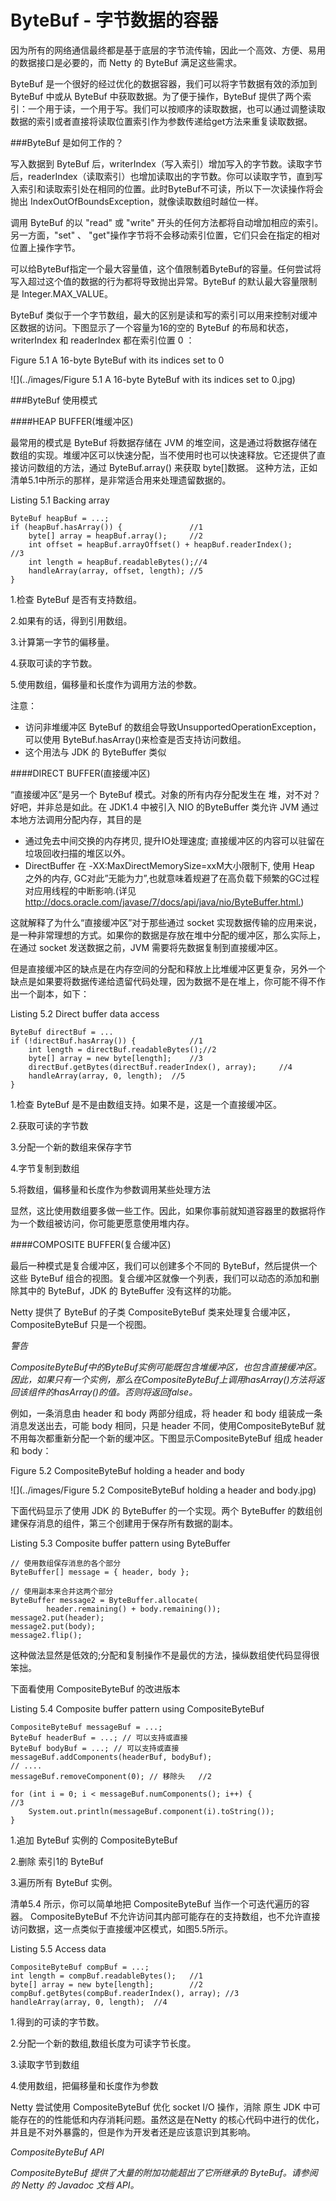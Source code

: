 ByteBuf - 字节数据的容器
====

因为所有的网络通信最终都是基于底层的字节流传输，因此一个高效、方便、易用的数据接口是必要的，而 Netty 的 ByteBuf 满足这些需求。

ByteBuf 是一个很好的经过优化的数据容器，我们可以将字节数据有效的添加到 ByteBuf 中或从 ByteBuf 中获取数据。为了便于操作，ByteBuf 提供了两个索引：一个用于读，一个用于写。我们可以按顺序的读取数据，也可以通过调整读取数据的索引或者直接将读取位置索引作为参数传递给get方法来重复读取数据。

###ByteBuf 是如何工作的？

写入数据到 ByteBuf 后，writerIndex（写入索引）增加写入的字节数。读取字节后，readerIndex（读取索引）也增加读取出的字节数。你可以读取字节，直到写入索引和读取索引处在相同的位置。此时ByteBuf不可读，所以下一次读操作将会抛出 IndexOutOfBoundsException，就像读取数组时越位一样。

调用 ByteBuf 的以 "read" 或 "write" 开头的任何方法都将自动增加相应的索引。另一方面，"set" 、 "get"操作字节将不会移动索引位置，它们只会在指定的相对位置上操作字节。

可以给ByteBuf指定一个最大容量值，这个值限制着ByteBuf的容量。任何尝试将写入超过这个值的数据的行为都将导致抛出异常。ByteBuf 的默认最大容量限制是 Integer.MAX_VALUE。

ByteBuf 类似于一个字节数组，最大的区别是读和写的索引可以用来控制对缓冲区数据的访问。下图显示了一个容量为16的空的 ByteBuf  的布局和状态，writerIndex 和 readerIndex 都在索引位置 0 ：

Figure 5.1 A 16-byte ByteBuf with its indices set to 0

![](../images/Figure 5.1 A 16-byte ByteBuf with its indices set to 0.jpg)

###ByteBuf 使用模式

####HEAP BUFFER(堆缓冲区)

最常用的模式是 ByteBuf 将数据存储在 JVM 的堆空间，这是通过将数据存储在数组的实现。堆缓冲区可以快速分配，当不使用时也可以快速释放。它还提供了直接访问数组的方法，通过 ByteBuf.array() 来获取 byte[]数据。
这种方法，正如清单5.1中所示的那样，是非常适合用来处理遗留数据的。

Listing 5.1 Backing array

	ByteBuf heapBuf = ...;
    if (heapBuf.hasArray()) {				//1
        byte[] array = heapBuf.array();		//2
        int offset = heapBuf.arrayOffset() + heapBuf.readerIndex();				//3
        int length = heapBuf.readableBytes();//4
        handleArray(array, offset, length); //5
    }


1.检查 ByteBuf 是否有支持数组。

2.如果有的话，得到引用数组。

3.计算第一字节的偏移量。

4.获取可读的字节数。

5.使用数组，偏移量和长度作为调用方法的参数。

注意：

* 访问非堆缓冲区 ByteBuf 的数组会导致UnsupportedOperationException， 可以使用 ByteBuf.hasArray()来检查是否支持访问数组。
* 这个用法与 JDK 的 ByteBuffer 类似

####DIRECT BUFFER(直接缓冲区)

“直接缓冲区”是另一个 ByteBuf 模式。对象的所有内存分配发生在
堆，对不对？好吧，并非总是如此。在 JDK1.4 中被引入 NIO 的ByteBuffer 类允许 JVM 通过本地方法调用分配内存，其目的是

* 通过免去中间交换的内存拷贝, 提升IO处理速度;
直接缓冲区的内容可以驻留在垃圾回收扫描的堆区以外。
* DirectBuffer 在 -XX:MaxDirectMemorySize=xxM大小限制下, 使用 Heap 之外的内存, GC对此”无能为力”,也就意味着规避了在高负载下频繁的GC过程对应用线程的中断影响.(详见<http://docs.oracle.com/javase/7/docs/api/java/nio/ByteBuffer.html.>)

这就解释了为什么“直接缓冲区”对于那些通过 socket 实现数据传输的应用来说，是一种非常理想的方式。如果你的数据是存放在堆中分配的缓冲区，那么实际上，在通过 socket 发送数据之前，JVM 需要将先数据复制到直接缓冲区。

但是直接缓冲区的缺点是在内存空间的分配和释放上比堆缓冲区更复杂，另外一个缺点是如果要将数据传递给遗留代码处理，因为数据不是在堆上，你可能不得不作出一个副本，如下：

Listing 5.2 Direct buffer data access

	ByteBuf directBuf = ...
    if (!directBuf.hasArray()) {			//1
        int length = directBuf.readableBytes();//2
        byte[] array = new byte[length];	//3
        directBuf.getBytes(directBuf.readerIndex(), array);		//4	
        handleArray(array, 0, length);  //5
    }

1.检查 ByteBuf 是不是由数组支持。如果不是，这是一个直接缓冲区。

2.获取可读的字节数

3.分配一个新的数组来保存字节

4.字节复制到数组

5.将数组，偏移量和长度作为参数调用某些处理方法

显然，这比使用数组要多做一些工作。因此，如果你事前就知道容器里的数据将作为一个数组被访问，你可能更愿意使用堆内存。


####COMPOSITE BUFFER(复合缓冲区)

最后一种模式是复合缓冲区，我们可以创建多个不同的 ByteBuf，然后提供一个这些 ByteBuf 组合的视图。复合缓冲区就像一个列表，我们可以动态的添加和删除其中的 ByteBuf，JDK 的 ByteBuffer 没有这样的功能。

Netty 提供了 ByteBuf 的子类 CompositeByteBuf 类来处理复合缓冲区，CompositeByteBuf 只是一个视图。

*警告*

*CompositeByteBuf中的ByteBuf实例可能既包含堆缓冲区，也包含直接缓冲区。因此，如果只有一个实例，那么在CompositeByteBuf上调用hasArray()方法将返回该组件的hasArray()的值。否则将返回false。*

例如，一条消息由 header 和 body 两部分组成，将 header 和 body 组装成一条消息发送出去，可能 body 相同，只是 header 不同，使用CompositeByteBuf 就不用每次都重新分配一个新的缓冲区。下图显示CompositeByteBuf 组成 header 和 body：

Figure 5.2 CompositeByteBuf holding a header and body

![](../images/Figure 5.2 CompositeByteBuf holding a header and body.jpg)

下面代码显示了使用 JDK 的 ByteBuffer 的一个实现。两个 ByteBuffer 的数组创建保存消息的组件，第三个创建用于保存所有数据的副本。

Listing 5.3 Composite buffer pattern using ByteBuffer

    // 使用数组保存消息的各个部分
    ByteBuffer[] message = { header, body };

    // 使用副本来合并这两个部分
    ByteBuffer message2 = ByteBuffer.allocate(
            header.remaining() + body.remaining());
    message2.put(header);
    message2.put(body);
    message2.flip();

这种做法显然是低效的;分配和复制操作不是最优的方法，操纵数组使代码显得很笨拙。

下面看使用 CompositeByteBuf 的改进版本

Listing 5.4 Composite buffer pattern using CompositeByteBuf

    CompositeByteBuf messageBuf = ...;
	ByteBuf headerBuf = ...; // 可以支持或直接
	ByteBuf bodyBuf = ...; // 可以支持或直接
    messageBuf.addComponents(headerBuf, bodyBuf);
    // ....
    messageBuf.removeComponent(0); // 移除头	//2

    for (int i = 0; i < messageBuf.numComponents(); i++) {						//3
        System.out.println(messageBuf.component(i).toString());
    }

1.追加 ByteBuf 实例的 CompositeByteBuf

2.删除  索引1的 ByteBuf

3.遍历所有 ByteBuf 实例。

清单5.4 所示，你可以简单地把 CompositeByteBuf 当作一个可迭代遍历的容器。
CompositeByteBuf 不允许访问其内部可能存在的支持数组，也不允许直接访问数据，这一点类似于直接缓冲区模式，如图5.5所示。

Listing 5.5 Access data

	CompositeByteBuf compBuf = ...;
    int length = compBuf.readableBytes();	//1
    byte[] array = new byte[length];		//2
    compBuf.getBytes(compBuf.readerIndex(), array);	//3
    handleArray(array, 0, length);	//4

1.得到的可读的字节数。

2.分配一个新的数组,数组长度为可读字节长度。

3.读取字节到数组

4.使用数组，把偏移量和长度作为参数

Netty 尝试使用 CompositeByteBuf 优化 socket I/O 操作，消除
原生 JDK 中可能存在的的性能低和内存消耗问题。虽然这是在Netty 的核心代码中进行的优化，并且是不对外暴露的，但是作为开发者还是应该意识到其影响。

*CompositeByteBuf API*

*CompositeByteBuf 提供了大量的附加功能超出了它所继承的 ByteBuf。请参阅的 Netty 的 Javadoc 文档 API。*

